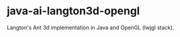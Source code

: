 java-ai-langton3d-opengl
========================

Langton's Ant 3d implementation in Java and OpenGL (lwjgl stack).
